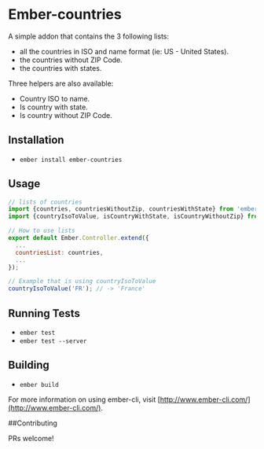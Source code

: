# Ember-countries

A simple addon that contains the 3 following lists:
 - all the countries in ISO and name format (ie: US - United States).
 - the countries without ZIP Code.
 - the countries with states.

Three helpers are also available:
 - Country ISO to name.
 - Is country with state.
 - Is country without ZIP Code.


## Installation

* `ember install ember-countries`


## Usage

```js
// lists of countries
import {countries, countriesWithoutZip, countriesWithState} from 'ember-countries';
import {countryIsoToValue, isCountryWithState, isCountryWithoutZip} from 'ember-countries';

// How to use lists
export default Ember.Controller.extend({
  ...
  countriesList: countries,
  ...
});

// Example that is using countryIsoToValue
countryIsoToValue('FR'); // -> 'France'
```


## Running Tests

* `ember test`
* `ember test --server`


## Building

* `ember build`

For more information on using ember-cli, visit [http://www.ember-cli.com/](http://www.ember-cli.com/).

##Contributing

PRs welcome!
